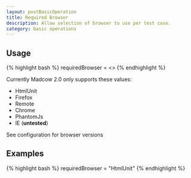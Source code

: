 ```yaml
---
layout: postBasicOperation
title: Required Browser
description: Allow selection of browser to use per test case.
category: basic operations
---
```


## Usage
{% highlight bash %}
requiredBrowser  = <<text value of browser type>>
{% endhighlight %}

Currently Madcow 2.0 only supports these values:
*   HtmlUnit
*   Firefox
*   Remote
*   Chrome
*   PhantomJs
*   IE (**untested**)

See configuration for browser versions

## Examples

{% highlight bash %}
requiredBrowser = "HtmlUnit"
{% endhighlight %}


